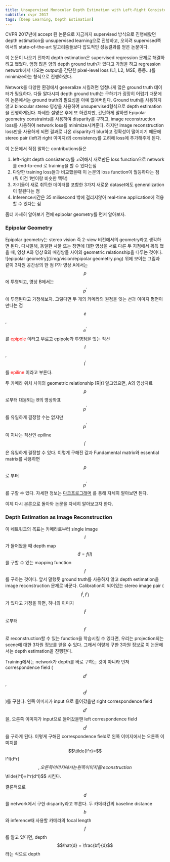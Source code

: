 ```yaml
---
title: Unsupervised Monocular Depth Estimation with Left-Right Consistency
subtitle: cvpr 2017
tags: [Deep Learning, Depth Estimation]
---
```


CVPR 2017년에 accept 된 논문으로 지금까지 supervised 방식으로 진행해왔던 depth estimation을 unsupervised learning으로 진행하고, 오히려 supervised쪽에서의 state-of-the-art 알고리즘들보다 압도적인 성능결과를 얻은 논문이다.

이 논문이 나오기 전까지 depth estimation은 supervised regression 문제로 해결하려고 했었다. 엄청 많은 양의 depth ground truth가 있다고 가정을 하고 regression network에서 나오는 output을 간단한 pixel-level loss (L1, L2, MSE, 등등...)를 minimize하는 형식으로 진행하였다.

Network를 다양한 환경에서 generalize 시킬려면 엄청나게 많은 ground truth 데이터가 필요하다. 다들 알다시피 depth ground truth는 구하기가 굉장히 어렵기 때문에 이 논문에서는 ground truth의 필요성을 아예 없애버린다. Ground truth를 사용하지 않고 binocular stereo 영상을 사용하여 unsupervised형식으로 depth estimation을 진행하게된다. 자세한 설명은 후에 또 하겠지만, 간단하게 말하면 Epipolar geometry constraints를 사용하여 disparity를 구하고, image reconstruction loss를 사용하여 network loss를 minimize시켜준다. 하지만 image reconstruction loss만을 사용하게 되면 결과로 나온 disparity가 blur하고 정확성이 떨어지기 때문에 stereo pair (left과 right 이미지)의 consistency를 고려해 loss에 추가해주게 된다.

이 논문에서 직접 말하는 contributions들은
1. left-right depth consistency를 고려해서 새로만든 loss function으로 network를 end-to-end 로 training을 할 수 있다는점
2. 다양한 training loss들과 비교했을때 이 논문의 loss function이 월등하다는 점 (뭐 이건 1번이랑 비슷한 맥락)
3. 자기들이 새로 취득한 데이터를 포함한 3가지 새로운 dataset에도 generalization이 잘된다는 점 
4. Inference시간은 35 milisecond 밖에 걸리지않아 real-time application에 적용할 수 있다는 점

좀더 자세히 알아보기 전에 epipolar geometry를 먼저 알아보자.

### Epipolar Geometry
Epipolar geometry는 stereo vision 즉 2-view 비전에서의 geometry라고 생각하면 된다. 다시말해, 동일한 사물 또는 장면에 대한 영상을 서로 다른 두 지점에서 획득 했을 때, 영상 A와 영상 B의 매칭쌍들 사이의 geometric relationship을 다루는 것이다. ![epipolar geometry](/img/vision/epipolar geometry.png)
위에 보이는 그림과 같이 3차원 공간상의 한 점 P가 영상 A에서는 $$p$$ 에 투영되고, 영상 B에서는 $$p^'$$에 투영된다고 가정해보자. 그렇다면 두 개의 카메라의 원점을 잇는 선과 이미지 평면이 만나는 점 $$e$$, $$e^'$$를 <span style="color:red"> epipole </span>이라고 부르고 epipole과 투영점을 잇는 직선 $$I$$, $$I^'$$를 <span style="color:red"> epiline </span>이라고 부른다. 

두 카메라 위치 사이의 geometric relationship [R|t] 알고있으면, A의 영상자료 $$p$$로부터 대응되는 B의 영상좌표 $$p^'$$를 유일하게 결정할 수는 없지만 $$p^'$$이 지나는 직선인 epiline $$l^'$$ 은 유일하게 결정할 수 있다. 이렇게 구해진 값과 Fundamental matrix와 essential matrix를 사용하면 $$p$$로 부터 $$p^'$$를 구할 수 있다. 자세한 정보는 [다크프로그래머](https://darkpgmr.tistory.com/83?category=460965) 를 통해 자세히 알아보면 된다.

이제 다시 본론으로 돌아와 논문을 자세히 알아보고자 한다.
### Depth Estimation as Image Reconstruction
이 네트워크의 목표는 카메라로부터 single image $$I$$가 들어왔을 때 depth map $$\hat{d}=f(I)$$를 구할 수 있는 mapping function $$f$$를 구하는 것이다. 앞서 말했듯 ground truth를 사용하지 않고 depth estimation을 image reconstruction 문제로 바꾼다. Calibration이 되어있는 stereo image pair ($$I^l,I^r)$$가 있다고 가정을 하면, 하나의 이미지 $$I^l$$로부터 $$I^r$$로 reconstruction할 수 있는 function을 학습시킬 수 있다면, 우리는 projection되는 scene에 대한 3차원 정보를 얻을 수 있다. 그래서 이렇게 구한 3차원 정보로 이 논문에서는 depth estimation을 진행한다. 

Training에서는 network가 depth를 바로 구하는 것이 아니라 먼저 correspondence field ($$d^r$$, $$d^l$$)를 구한다. 왼쪽 이미지가 input 으로 들어갔을땐 right correspondence field $$d^r$$을, 오른쪽 이미지가 input으로 들어갔을땐 left correspondence field $$d^l$$을 구하게 된다. 이렇게 구해진 correspondence field로 왼쪽 이미지에서는 오른쪽 이미지를 $$\tilde{I^r}=$$I^l(d^r)$$, 오른쪽 이미지에서는 왼쪽 이미지를 reconstruction $$\tilde{I^l}=I^r(d^l)$$ 시킨다. 

결론적으로 $$d$$를 network에서 구한 disparity라고 부른다. 두 카메라간의 baseline distance $$b$$와 inference때 사용할 카메라의 focal length $$f$$를 알고 있다면, depth $$\hat{d} = \frac{bf}{d}$$ 라는 식으로 depth







